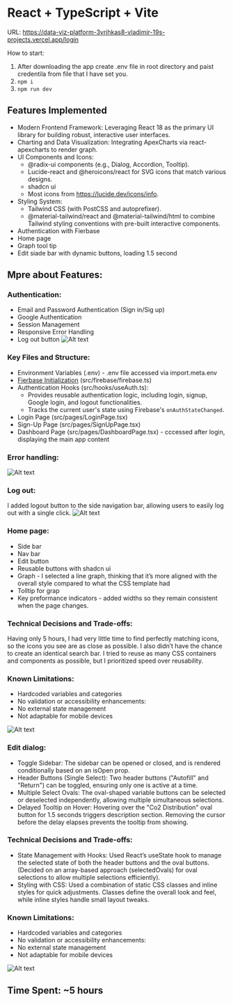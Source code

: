 # React + TypeScript + Vite

URL: https://data-viz-platform-3vrihkas8-vladimir-19s-projects.vercel.app/login

How to start:

1. After downloading the app create .env file in root directory and paist credentila from file that I have set you.
2. `npm i`
3. `npm run dev`

## Features Implemented
- Modern Frontend Framework: Leveraging React 18 as the primary UI library for building robust, interactive user interfaces.
- Charting and Data Visualization: Integrating ApexCharts via react-apexcharts to render graph.
- UI Components and Icons:
  - @radix-ui components (e.g., Dialog, Accordion, Tooltip).
  - Lucide-react and @heroicons/react for SVG icons that match various designs.
  - shadcn ui
  - Most icons from https://lucide.dev/icons/info.
- Styling System:
  - Tailwind CSS (with PostCSS and autoprefixer).
  - @material-tailwind/react and @material-tailwind/html to combine Tailwind styling conventions with pre-built interactive components.
- Authentication with Fierbase
- Home page
- Graph tool tip
- Edit siade bar with dynamic buttons, loading 1.5 second

## Mpre about Features:

### Authentication: 

- Email and Password Authentication (Sign in/Sig up)
- Google Authentication
- Session Management
- Responsive Error Handling
- Log out button
![Alt text](./public/login.jpg)

### Key Files and Structure:

- Environment Variables (.env) - .env file accessed via import.meta.env
- [Fierbase Initialization](https://console.firebase.google.com/u/0/) (src/firebase/firebase.ts)
- Authentication Hooks (src/hooks/useAuth.ts):
    - Provides reusable authentication logic, including login, signup, Google login, and logout functionalities.
    - Tracks the current user's state using Firebase's `onAuthStateChanged`.
- Login Page (src/pages/LoginPage.tsx)
- Sign-Up Page (src/pages/SignUpPage.tsx)
- Dashboard Page (src/pages/DashboardPage.tsx) - cccessed after login, displaying the main app content

### Error handling: 
![Alt text](./public/error.jpg)

### Log out: 
I added logout button to the side navigation bar, allowing users to easily log out with a single click.
![Alt text](./public/exit.jpg)

### Home page:
- Side bar
- Nav bar
- Edit button
- Reusable buttons with shadcn ui
- Graph - I selected a line graph, thinking that it’s more aligned with the overall style compared to what the CSS template had
- Tolltip for grap
- Key preformance indicators - added widths so they remain consistent when the page changes.
  
### Technical Decisions and Trade-offs:
Having only 5 hours, I had very little time to find perfectly matching icons, so the icons you see are as close as possible. I also didn’t have the chance to create an identical search bar. I tried to reuse as many CSS containers and components as possible, but I prioritized speed over reusability.

### Known Limitations:
- Hardcoded variables and categories
- No validation or accessibility enhancements:
- No external state management
- Not adaptable for mobile devices 

![Alt text](./public/home.jpg)

### Edit dialog:
- Toggle Sidebar: The sidebar can be opened or closed, and is rendered conditionally based on an isOpen prop.
- Header Buttons (Single Select): Two header buttons ("Autofill" and "Return") can be toggled, ensuring only one is active at a time.
- Multiple Select Ovals: The oval-shaped variable buttons can be selected or deselected independently, allowing multiple simultaneous selections.
- Delayed Tooltip on Hover: Hovering over the "Co2 Distribution" oval button for 1.5 seconds triggers description section. Removing the cursor before the delay elapses prevents the tooltip from showing.

### Technical Decisions and Trade-offs:
- State Management with Hooks: Used React’s useState hook to manage the selected state of both the header buttons and the oval buttons. (Decided on an array-based approach (selectedOvals) for oval selections to allow multiple selections efficiently).
- Styling with CSS: Used a combination of static CSS classes and inline styles for quick adjustments. Classes define the overall look and feel, while inline styles handle small layout tweaks.

### Known Limitations:
- Hardcoded variables and categories
- No validation or accessibility enhancements:
- No external state management
- Not adaptable for mobile devices 


![Alt text](./public/edit.jpg)

## Time Spent: ~5 hours 

